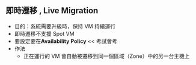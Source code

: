 ## 即時遷移 , Live Migration

- 目的：系統需要升級時，保持 VM 持續運行
- 即時遷移不支援 Spot VM
- 要設定要在**Availability Policy** << 考試會考
- 作法
  - 正在運行的 VM 會自動被遷移到同一個區域（Zone）中的另一台主機上  


